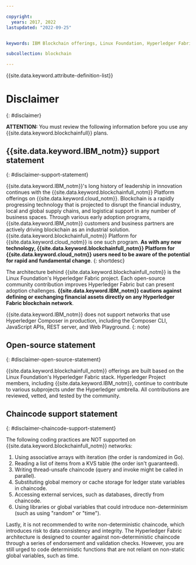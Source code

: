```yaml
---

copyright:
  years: 2017, 2022
lastupdated: "2022-09-25"


keywords: IBM Blockchain offerings, Linux Foundation, Hyperledger Fabric, open source, community contribution

subcollection: blockchain

---
```


{{site.data.keyword.attribute-definition-list}}

# Disclaimer
{: #disclaimer}

**ATTENTION:** You must review the following information before you use any {{site.data.keyword.blockchainfull}} plans.

## {{site.data.keyword.IBM_notm}} support statement
{: #disclaimer-support-statement}

{{site.data.keyword.IBM_notm}}'s long history of leadership in innovation continues with the {{site.data.keyword.blockchainfull_notm}} Platform offerings on {{site.data.keyword.cloud_notm}}. Blockchain is a rapidly progressing technology that is projected to disrupt the financial industry, local and global supply chains, and logistical support in any number of business spaces. Through various early adoption programs, {{site.data.keyword.IBM_notm}} customers and business partners are actively driving blockchain as an industrial solution. {{site.data.keyword.blockchainfull_notm}} Platform for {{site.data.keyword.cloud_notm}} is one such program. **As with any new technology, {{site.data.keyword.blockchainfull_notm}} Platform for {{site.data.keyword.cloud_notm}} users need to be aware of the potential for rapid and fundamental change**.
{: shortdesc}

The architecture behind {{site.data.keyword.blockchainfull_notm}} is the Linux Foundation's Hyperledger Fabric project. Each open-source community contribution improves Hyperledger Fabric but can present adoption challenges. **{{site.data.keyword.IBM_notm}} cautions against defining or exchanging financial assets directly on any Hyperledger Fabric blockchain network**.

{{site.data.keyword.IBM_notm}} does not support networks that use Hyperledger Composer in production, including the Composer CLI, JavaScript APIs, REST server, and Web Playground.
{: note}

## Open-source statement
{: #disclaimer-open-source-statement}

{{site.data.keyword.blockchainfull_notm}} offerings are built based on the Linux Foundation's Hyperledger Fabric stack. Hyperledger Project members, including {{site.data.keyword.IBM_notm}}, continue to contribute to various subprojects under the Hyperledger umbrella.  All contributions are reviewed, vetted, and tested by the community.

## Chaincode support statement
{: #disclaimer-chaincode-support-statement}

The following coding practices are NOT supported on {{site.data.keyword.blockchainfull_notm}} networks:

1. Using associative arrays with iteration (the order is randomized in Go).
2. Reading a list of items from a KVS table (the order isn't guaranteed).
3. Writing thread-unsafe chaincode (query and invoke might be called in parallel).
4. Substituting global memory or cache storage for ledger state variables in chaincode.
5. Accessing external services, such as databases, directly from chaincode.
6. Using libraries or global variables that could introduce non-determinism (such as using "random" or "time").

Lastly, it is not recommended to write non-deterministic chaincode, which introduces risk to data consistency and integrity. The Hyperledger Fabric architecture is designed to counter against non-deterministic chaincode through a series of endorsement and validation checks. However, you are still urged to code deterministic functions that are not reliant on non-static global variables, such as time.
